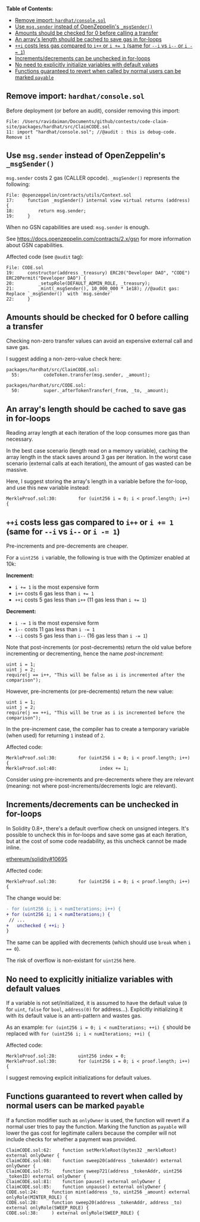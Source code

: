 **Table of Contents:**

- [Remove import: `hardhat/console.sol`](#remove-import-hardhatconsolesol)
- [Use `msg.sender` instead of OpenZeppelin's `_msgSender()`](#use-msgsender-instead-of-openzeppelins-_msgsender)
- [Amounts should be checked for 0 before calling a transfer](#amounts-should-be-checked-for-0-before-calling-a-transfer)
- [An array's length should be cached to save gas in for-loops](#an-arrays-length-should-be-cached-to-save-gas-in-for-loops)
- [`++i` costs less gas compared to `i++` or `i += 1` (same for `--i` vs `i--` or `i -= 1`)](#i-costs-less-gas-compared-to-i-or-i--1-same-for---i-vs-i---or-i---1)
- [Increments/decrements can be unchecked in for-loops](#incrementsdecrements-can-be-unchecked-in-for-loops)
- [No need to explicitly initialize variables with default values](#no-need-to-explicitly-initialize-variables-with-default-values)
- [Functions guaranteed to revert when called by normal users can be marked `payable`](#functions-guaranteed-to-revert-when-called-by-normal-users-can-be-marked-payable)

## Remove import: `hardhat/console.sol`

Before deployment (or before an audit), consider removing this import:

```solidity
File: /Users/ravidaiman/Documents/github/contests/code-claim-site/packages/hardhat/src/ClaimCODE.sol
11: import "hardhat/console.sol"; //@audit : this is debug-code. Remove it
```

## Use `msg.sender` instead of OpenZeppelin's `_msgSender()`

`msg.sender` costs 2 gas (CALLER opcode).
`_msgSender()` represents the following:

```solidity
File: @openzeppelin/contracts/utils/Context.sol
17:     function _msgSender() internal view virtual returns (address) {
18:         return msg.sender;
19:     }
```

When no GSN capabilities are used: `msg.sender` is enough.

See <https://docs.openzeppelin.com/contracts/2.x/gsn> for more information about GSN capabilities.

Affected code (see `@audit` tag):

```solidity
File: CODE.sol
19:     constructor(address _treasury) ERC20("Developer DAO", "CODE") ERC20Permit("Developer DAO") {
20:         _setupRole(DEFAULT_ADMIN_ROLE, _treasury);
21:         _mint(_msgSender(), 10_000_000 * 1e18); //@audit gas: Replace `_msgSender()` with `msg.sender`
22:     }
```

## Amounts should be checked for 0 before calling a transfer

Checking non-zero transfer values can avoid an expensive external call and save gas.  

I suggest adding a non-zero-value check here:

```solidity  
packages/hardhat/src/ClaimCODE.sol:
  55:         codeToken.transfer(msg.sender, _amount);

packages/hardhat/src/CODE.sol:
  50:         super._afterTokenTransfer(_from, _to, _amount);
```  

## An array's length should be cached to save gas in for-loops

Reading array length at each iteration of the loop consumes more gas than necessary.
  
In the best case scenario (length read on a memory variable), caching the array length in the stack saves around 3 gas per iteration.
In the worst case scenario (external calls at each iteration), the amount of gas wasted can be massive.

Here, I suggest storing the array's length in a variable before the for-loop, and use this new variable instead:

```solidity
MerkleProof.sol:30:        for (uint256 i = 0; i < proof.length; i++) {
```

## `++i` costs less gas compared to `i++` or `i += 1` (same for `--i` vs `i--` or `i -= 1`)

Pre-increments and pre-decrements are cheaper.

For a `uint256 i` variable, the following is true with the Optimizer enabled at 10k:

**Increment:**

- `i += 1` is the most expensive form
- `i++` costs 6 gas less than `i += 1`
- `++i` costs 5 gas less than `i++` (11 gas less than `i += 1`)

**Decrement:**

- `i -= 1` is the most expensive form
- `i--` costs 11 gas less than `i -= 1`
- `--i` costs 5 gas less than `i--` (16 gas less than `i -= 1`)

Note that post-increments (or post-decrements) return the old value before incrementing or decrementing, hence the name *post-increment*:

```solidity
uint i = 1;  
uint j = 2;
require(j == i++, "This will be false as i is incremented after the comparison");
```
  
However, pre-increments (or pre-decrements) return the new value:
  
```solidity
uint i = 1;  
uint j = 2;
require(j == ++i, "This will be true as i is incremented before the comparison");
```
  
In the pre-increment case, the compiler has to create a temporary variable (when used) for returning `1` instead of `2`.  
  
Affected code:  

```solidity
MerkleProof.sol:30:        for (uint256 i = 0; i < proof.length; i++) {
MerkleProof.sol:40:                index += 1;
```

Consider using pre-increments and pre-decrements where they are relevant (meaning: not where post-increments/decrements logic are relevant).

## Increments/decrements can be unchecked in for-loops

In Solidity 0.8+, there's a default overflow check on unsigned integers. It's possible to uncheck this in for-loops and save some gas at each iteration, but at the cost of some code readability, as this uncheck cannot be made inline.  
  
[ethereum/solidity#10695](https://github.com/ethereum/solidity/issues/10695)

Affected code:  

```solidity
MerkleProof.sol:30:        for (uint256 i = 0; i < proof.length; i++) {
```

The change would be:  
  
```diff
- for (uint256 i; i < numIterations; i++) {
+ for (uint256 i; i < numIterations;) {
 // ...  
+   unchecked { ++i; }
}  
```

The same can be applied with decrements (which should use `break` when `i == 0`).

The risk of overflow is non-existant for `uint256` here.

## No need to explicitly initialize variables with default values

If a variable is not set/initialized, it is assumed to have the default value (`0` for `uint`, `false` for `bool`, `address(0)` for address...). Explicitly initializing it with its default value is an anti-pattern and wastes gas.

As an example: `for (uint256 i = 0; i < numIterations; ++i) {` should be replaced with `for (uint256 i; i < numIterations; ++i) {`

Affected code:

```solidity
MerkleProof.sol:28:        uint256 index = 0;
MerkleProof.sol:30:        for (uint256 i = 0; i < proof.length; i++) {
```

I suggest removing explicit initializations for default values.

## Functions guaranteed to revert when called by normal users can be marked `payable`

If a function modifier such as `onlyOwner` is used, the function will revert if a normal user tries to pay the function. Marking the function as `payable` will lower the gas cost for legitimate callers because the compiler will not include checks for whether a payment was provided.

```solidity
ClaimCODE.sol:62:    function setMerkleRoot(bytes32 _merkleRoot) external onlyOwner {
ClaimCODE.sol:68:    function sweep20(address _tokenAddr) external onlyOwner {
ClaimCODE.sol:75:    function sweep721(address _tokenAddr, uint256 _tokenID) external onlyOwner {
ClaimCODE.sol:81:    function pause() external onlyOwner {
ClaimCODE.sol:85:    function unpause() external onlyOwner {
CODE.sol:24:     function mint(address _to, uint256 _amount) external onlyRole(MINTER_ROLE) {
CODE.sol:28:     function sweep20(address _tokenAddr, address _to) external onlyRole(SWEEP_ROLE) {
CODE.sol:38:     ) external onlyRole(SWEEP_ROLE) {
```
